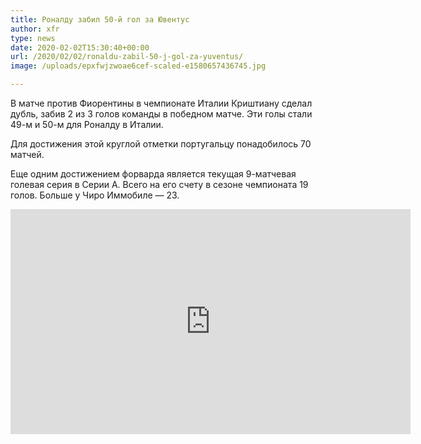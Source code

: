 ```yaml
---
title: Роналду забил 50-й гол за Ювентус
author: xfr
type: news
date: 2020-02-02T15:30:40+00:00
url: /2020/02/02/ronaldu-zabil-50-j-gol-za-yuventus/
image: /uploads/epxfwjzwoae6cef-scaled-e1580657436745.jpg

---
```

В матче против Фиорентины в чемпионате Италии Криштиану сделал дубль, забив 2 из 3 голов команды в победном матче. Эти голы стали 49-м и 50-м для Роналду в Италии.

Для достижения этой круглой отметки португальцу понадобилось 70 матчей.

Еще одним достижением форварда является текущая 9-матчевая голевая серия в Серии А. Всего на его счету в сезоне чемпионата 19 голов. Больше у Чиро Иммобиле &#8212; 23.

<iframe title="Juventus 3-0 Fiorentina | CR7 Scores Brace From The Penalty Spot | Serie A" width="640" height="360" src="https://www.youtube.com/embed/PretZn_GAAk?feature=oembed" frameborder="0" allow="accelerometer; autoplay; encrypted-media; gyroscope; picture-in-picture" allowfullscreen></iframe>